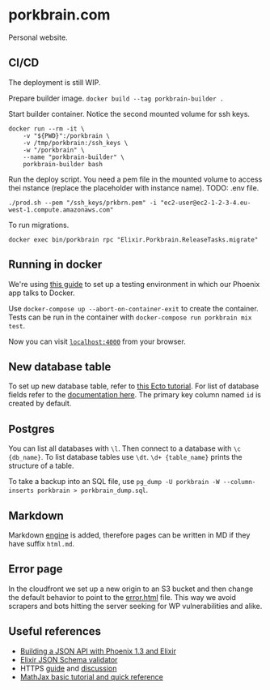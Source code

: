 # porkbrain.com

Personal website.

## CI/CD
The deployment is still WIP.

Prepare builder image.
`docker build --tag porkbrain-builder .`

Start builder container. Notice the second mounted volume for ssh keys.
```
docker run --rm -it \
    -v "${PWD}":/porkbrain \
    -v /tmp/porkbrain:/ssh_keys \
    -w "/porkbrain" \
    --name "porkbrain-builder" \
    porkbrain-builder bash
```

Run the deploy script. You need a pem file in the mounted volume to access thei nstance (replace the placeholder with instance name). TODO: .env file.
```
./prod.sh --pem "/ssh_keys/prkbrn.pem" -i "ec2-user@ec2-1-2-3-4.eu-west-1.compute.amazonaws.com"
```

To run migrations.
```
docker exec bin/porkbrain rpc "Elixir.Porkbrain.ReleaseTasks.migrate"
```

## Running in docker
We're using [this guide][docker-with-phoenix] to set up a testing environment in which our Phoenix app talks to Docker.

Use `docker-compose up --abort-on-container-exit` to create the container. Tests can be run in the container with `docker-compose run porkbrain mix test`.

Now you can visit [`localhost:4000`](http://localhost:4000) from your browser.

## New database table
To set up new database table, refer to [this Ecto tutorial][ecto-new-table]. For list of database fields refer to the [documentation here][ecto-types]. The primary key column named `id` is created by default.

## Postgres
You can list all databases with `\l`. Then connect to a database with `\c {db_name}`. To list database tables use `\dt`. `\d+ {table_name}` prints the structure of a table.

To take a backup into an SQL file, use
`pg_dump -U porkbrain -W --column-inserts porkbrain > porkbrain_dump.sql`.

## Markdown
Markdown [engine][md-engine] is added, therefore pages can be written in MD if they have suffix `html.md`.

## Error page
In the cloudfront we set up a new origin to an S3 bucket and then change the default behavior to point to the [error.html](error.html) file. This way we avoid scrapers and bots hitting the server seeking for WP vulnerabilities and alike.

## Useful references
- [Building a JSON API with Phoenix 1.3 and Elixir][building-json-api]
- [Elixir JSON Schema validator][validate-json-schema]
- HTTPS [guide][plug-ssl] and [discussion][ssl-discussion]
- [MathJax basic tutorial and quick reference][mathjax-reference]

<!-- Invisible List of References -->
[docker-with-phoenix]: https://github.com/fireproofsocks/phoenix-docker-compose
[ecto-new-table]: https://hexdocs.pm/phoenix/ecto.html
[ecto-types]: https://hexdocs.pm/ecto/Ecto.Type.html#types
[building-json-api]: https://dev.to/lobo_tuerto/building-a-json-api-with-phoenix-13-and-elixir-ooo
[validate-json-schema]: https://github.com/jonasschmidt/ex_json_schema
[md-engine]: https://github.com/boydm/phoenix_markdown
[plug-ssl]: https://github.com/elixir-plug/plug/pull/803/files
[ssl-discussion]: https://elixirforum.com/t/https-ssl-phoenix-1-4/18868/6
[mathjax-reference]: https://math.meta.stackexchange.com/questions/5020/mathjax-basic-tutorial-and-quick-reference
